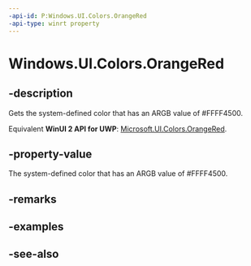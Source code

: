```yaml
---
-api-id: P:Windows.UI.Colors.OrangeRed
-api-type: winrt property
---
```


<!-- Property syntax
public Windows.UI.Color OrangeRed { get; }
-->

# Windows.UI.Colors.OrangeRed

## -description

Gets the system-defined color that has an ARGB value of #FFFF4500.

Equivalent **WinUI 2 API for UWP**: [Microsoft.UI.Colors.OrangeRed](/windows/winui/api/microsoft.ui.colors.orangered).

## -property-value

The system-defined color that has an ARGB value of #FFFF4500.

## -remarks

## -examples

## -see-also
